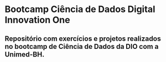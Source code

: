 # Bootcamp Ciência de Dados Digital Innovation One
## Repositório com exercícios e projetos realizados no bootcamp de Ciência de Dados da DIO com a Unimed-BH.
